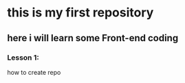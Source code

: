 # this is my first repository
## here i will learn some Front-end coding
### Lesson 1:
how to create repo 
